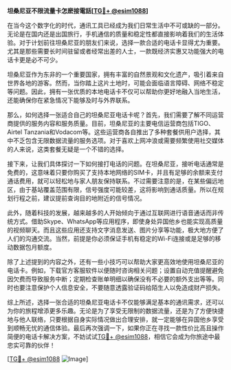 **坦桑尼亚不限流量卡怎麽接電話[[TG💪+ @esim1088](https://t.me/s/esim1088)]**

在当今这个数字化的时代，通讯工具已经成为我们日常生活中不可或缺的一部分。无论是在国内还是出国旅行，手机通信的质量和稳定性都直接影响着我们的生活体验。对于计划前往坦桑尼亚的朋友们来说，选择一款合适的电话卡显得尤为重要。尤其是那些需要长时间驻留或者经常出差的人士，一款既经济实惠又功能强大的电话卡更是必不可少。

坦桑尼亚作为东非的一个重要国家，拥有丰富的自然景观和文化遗产，吸引着来自世界各地的游客。然而，当你踏上这片土地时，可能会面临语言障碍、网络不稳定等问题。因此，拥有一张优质的本地电话卡不仅可以帮助你更好地融入当地生活，还能确保你在紧急情况下能够及时与外界联系。

那么，如何选择一张适合自己的坦桑尼亚电话卡呢？首先，我们需要了解不同运营商提供的服务内容和服务质量。目前，坦桑尼亚的主要电信运营商包括TIGO、Airtel Tanzania和Vodacom等。这些运营商各自推出了多种套餐供用户选择，其中不乏包含无限数据流量的服务选项。对于喜欢上网冲浪或需要频繁使用社交媒体的人来说，这类套餐无疑是一个不错的选择。

接下来，让我们具体探讨一下如何接打电话的问题。在坦桑尼亚，接听电话通常是免费的，这意味着只要你购买了支持本地网络的SIM卡，并且有足够的余额来支付通话费用，就可以轻松地与家人朋友保持联系。不过需要注意的是，在某些偏远地区，由于基站覆盖范围有限，信号强度可能较差，这将影响到通话质量。所以在规划行程之前，建议提前查询目的地附近的信号情况。

此外，随着科技的发展，越来越多的人开始倾向于通过互联网进行语音通话而非传统方式。借助Skype、WhatsApp等应用程序，即使身处异国他乡也能实现高质量的视频聊天。而且这些应用还支持文字消息发送、图片分享等功能，极大地方便了人们的沟通交流。当然，前提是你必须保证手机有稳定的Wi-Fi连接或是足够的移动数据包月额度。

除了上述提到的内容之外，还有一些小技巧可以帮助大家更高效地使用坦桑尼亚的电话卡。例如，下载官方客服软件以便随时咨询相关问题；设置自动充值提醒避免因欠费而导致服务中断；定期检查账单明细以确保没有不必要的额外支出等等。同时也要注意保护个人信息安全，不要随意透露验证码给陌生人以免造成财产损失。

综上所述，选择一张合适的坦桑尼亚电话卡不仅能够满足基本的通讯需求，还可以为你的旅程增添更多乐趣。无论是为了享受无限制的数据流量，还是为了方便快捷地与他人联络，只要根据自身实际情况做出合理安排，就一定能够在异国他乡享受到顺畅无忧的通信体验。最后再次强调一下，如果你正在寻找一款性价比高且操作简便的电话卡解决方案，不妨试试[TG💪+ @esim1088](https://t.me/s/esim1088)，相信它会成为你旅途中最忠实可靠的伙伴！

[[TG💪+ @esim1088](https://t.me/s/esim1088) ![Image](https://i.postimg.cc/4NQfJmqS/Snipaste-2025-05-13-00-14-12.png)]